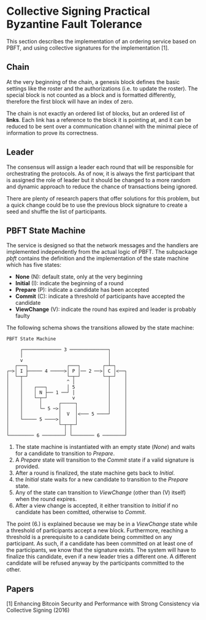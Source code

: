 # Collective Signing Practical Byzantine Fault Tolerance

This section describes the implementation of an ordering service based on PBFT,
and using collective signatures for the implementation [1].

## Chain

At the very beginning of the chain, a genesis block defines the basic settings
like the roster and the authorizations (i.e. to update the roster). The special
block is not counted as a block and is formatted differently, therefore the
first block will have an index of zero.

The chain is not exactly an ordered list of blocks, but an ordered list of
**links**. Each link has a reference to the block it is pointing at, and it can
be reduced to be sent over a communication channel with the minimal piece of
information to prove its correctness.

## Leader

The consensus will assign a leader each round that will be responsible for
orchestrating the protocols. As of now, it is always the first participant that
is assigned the role of leader but it should be changed to a more random and
dynamic approach to reduce the chance of transactions being ignored.

There are plenty of research papers that offer solutions for this problem, but a
quick change could be to use the previous block signature to create a seed and
shuffle the list of participants.

## PBFT State Machine

The service is designed so that the network messages and the handlers are
implemented independently from the actual logic of PBFT. The subpackage _pbft_
contains the definition and the implementation of the state machine which has
five states:
- **None** (N): default state, only at the very beginning
- **Initial** (I): indicate the beginning of a round
- **Prepare** (P): indicate a candidate has been accepted
- **Commit** (C): indicate a threshold of participants have accepted the candidate
- **ViewChange** (V): indicate the round has expired and leader is probably
  faulty

The following schema shows the transitions allowed by the state machine:

```
PBFT State Machine

     ┌────────────── 3 ──────────────┐
     │                               │
     v                               │
   ┌───┐              ┌───┐        ┌─┴─┐
┌─>│ I ├───── 4 ─────>│ P │── 2 ──>│ C │<──┐
│  └─┬─┘              └─┬─┘        └─┬─┘   │
│    │                ^ │            │     │
│    │    ┌───┐       │ 5            │     │
│    │    │ N ├── 1 ──┘ │            │     │
│    │    └─┬─┘         v            │     │
│    │      │      ┌─────┐           │     │
│    │      └─ 5 ─>│     │           │     │
│    │             │  V  │<─── 5 ────┘     │
│    └───── 5 ────>│     │                 │
│                  └─┬─┬─┘                 │
│                    │ │                   │
└───────── 6 ────────┘ └──────── 6 ────────┘
```

1. The state machine is instantiated with an empty state (_None_) and waits for
   a candidate to transition to _Prepare_.
2. A _Prepare_ state will transition to the _Commit_ state if a valid signature
   is provided.
3. After a round is finalized, the state machine gets back to _Initial_.
4. the _Initial_ state waits for a new candidate to transition to the _Prepare_
   state.
5. Any of the state can transition to _ViewChange_ (other than (V) itself) when
   the round expires.
6. After a view change is accepted, it either transition to _Initial_ if no
   candidate has been comitted, otherwise to _Commit_.

The point (6.) is explained because we may be in a _ViewChange_ state while a
threshold of participants accept a new block. Furthermore, reaching a threshold
is a prerequisite to a candidate being committed on any participant. As such, if
a candidate has been committed on at least one of the participants, we know that
the signature exists. The system will have to finalize this candidate, even if a
new leader tries a different one. A different candidate will be refused anyway
by the participants committed to the other.

## Papers

[1] Enhancing Bitcoin Security and Performance with Strong Consistency via
Collective Signing (2016)
